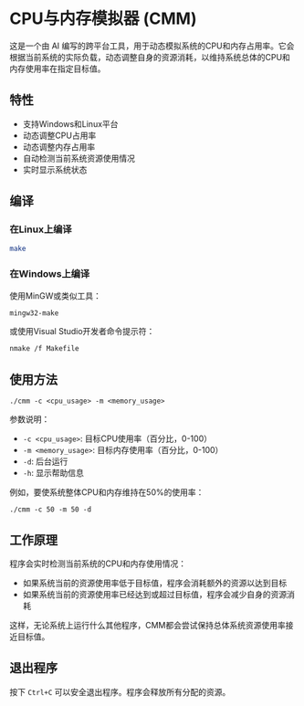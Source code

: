 # CPU与内存模拟器 (CMM)

这是一个由 AI 编写的跨平台工具，用于动态模拟系统的CPU和内存占用率。它会根据当前系统的实际负载，动态调整自身的资源消耗，以维持系统总体的CPU和内存使用率在指定目标值。

## 特性

- 支持Windows和Linux平台
- 动态调整CPU占用率
- 动态调整内存占用率
- 自动检测当前系统资源使用情况
- 实时显示系统状态

## 编译

### 在Linux上编译

```bash
make
```

### 在Windows上编译

使用MinGW或类似工具：

```bash
mingw32-make
```

或使用Visual Studio开发者命令提示符：

```bash
nmake /f Makefile
```

## 使用方法

```
./cmm -c <cpu_usage> -m <memory_usage>
```

参数说明：
- `-c <cpu_usage>`: 目标CPU使用率（百分比，0-100）
- `-m <memory_usage>`: 目标内存使用率（百分比，0-100）
- `-d`: 后台运行
- `-h`: 显示帮助信息

例如，要使系统整体CPU和内存维持在50%的使用率：

```
./cmm -c 50 -m 50 -d
```

## 工作原理

程序会实时检测当前系统的CPU和内存使用情况：

- 如果系统当前的资源使用率低于目标值，程序会消耗额外的资源以达到目标
- 如果系统当前的资源使用率已经达到或超过目标值，程序会减少自身的资源消耗

这样，无论系统上运行什么其他程序，CMM都会尝试保持总体系统资源使用率接近目标值。

## 退出程序

按下 `Ctrl+C` 可以安全退出程序。程序会释放所有分配的资源。 
